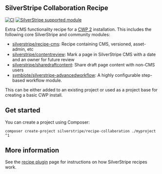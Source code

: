 ## SilverStripe Collaboration Recipe

[![CI](https://github.com/silverstripe/recipe-collaboration/actions/workflows/ci.yml/badge.svg)](https://github.com/silverstripe/recipe-collaboration/actions/workflows/ci.yml)
[![SilverStripe supported module](https://img.shields.io/badge/silverstripe-supported-0071C4.svg)](https://www.silverstripe.org/software/addons/silverstripe-commercially-supported-module-list/)

Extra CMS functionality recipe for a [CWP 2](https://www.cwp.govt.nz) installation. This includes the following core SilverStripe and community modules:

 * [silverstripe/recipe-cms](https://github.com/silverstripe/recipe-cms): Recipe containing CMS, versioned, asset-admin, etc
 * [silverstripe/contentreview](https://github.com/silverstripe/silverstripe-contentreview/): Mark a page in
   SilverStripe CMS with a date and an owner for future review
 * [silverstripe/sharedraftcontent](https://github.com/silverstripe/silverstripe-sharedraftcontent/): Share draft page
   content with non-CMS users
 * [symbiote/silverstripe-advancedworkflow](https://github.com/symbiote/silverstripe-advancedworkflow/): A highly
   configurable step-based workflow module.

This can be either added to an existing project or used as a project base for creating a
basic CWP install.

## Get started

You can create a project using Composer:

```
composer create-project silverstripe/recipe-collaboration ./myproject ^1
```

## More information

See the [recipe plugin](https://github.com/silverstripe/recipe-plugin) page for instructions on how
SilverStripe recipes work.

